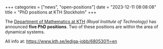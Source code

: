 +++
categories = ["news", "open-positions"]
date = "2023-12-11 08:08:08"
title = "PhD positions at KTH Stockholm"
+++

The [Department of Mathematics at KTH](https://www.kth.se/math) *(Royal Institute of Technology)* has announced **five PhD positions**. Two of these positions are within the area of dynamical systems. 

All info at: <https://www.kth.se/lediga-jobb/680530?l=en>
